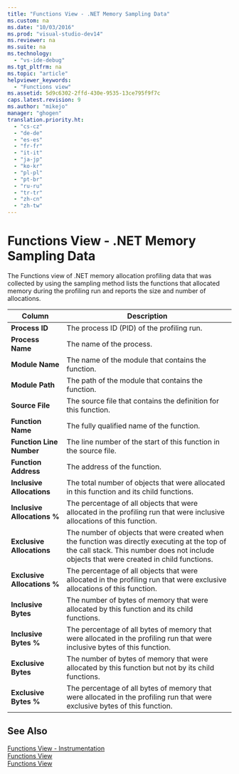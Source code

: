 ```yaml
---
title: "Functions View - .NET Memory Sampling Data"
ms.custom: na
ms.date: "10/03/2016"
ms.prod: "visual-studio-dev14"
ms.reviewer: na
ms.suite: na
ms.technology: 
  - "vs-ide-debug"
ms.tgt_pltfrm: na
ms.topic: "article"
helpviewer_keywords: 
  - "Functions view"
ms.assetid: 5d9c6302-2ffd-430e-9535-13ce795f9f7c
caps.latest.revision: 9
ms.author: "mikejo"
manager: "ghogen"
translation.priority.ht: 
  - "cs-cz"
  - "de-de"
  - "es-es"
  - "fr-fr"
  - "it-it"
  - "ja-jp"
  - "ko-kr"
  - "pl-pl"
  - "pt-br"
  - "ru-ru"
  - "tr-tr"
  - "zh-cn"
  - "zh-tw"
---
```

# Functions View - .NET Memory Sampling Data
The Functions view of .NET memory allocation profiling data that was collected by using the sampling method lists the functions that allocated memory during the profiling run and reports the size and number of allocations.  
  
|Column|Description|  
|------------|-----------------|  
|**Process ID**|The process ID (PID) of the profiling run.|  
|**Process Name**|The name of the process.|  
|**Module Name**|The name of the module that contains the function.|  
|**Module Path**|The path of the module that contains the function.|  
|**Source File**|The source file that contains the definition for this function.|  
|**Function Name**|The fully qualified name of the function.|  
|**Function Line Number**|The line number of the start of this function in the source file.|  
|**Function Address**|The address of the function.|  
|**Inclusive Allocations**|The total number of objects that were allocated in this function and its child functions.|  
|**Inclusive Allocations %**|The percentage of all objects that were allocated in the profiling run that were inclusive allocations of this function.|  
|**Exclusive Allocations**|The number of objects that were created when the function was directly executing at the top of the call stack. This number does not include objects that were created in child functions.|  
|**Exclusive Allocations %**|The percentage of all objects that were allocated in the profiling run that were exclusive allocations of this function.|  
|**Inclusive Bytes**|The number of bytes of memory that were allocated by this function and its child functions.|  
|**Inclusive Bytes %**|The percentage of all bytes of memory that were allocated in the profiling run that were inclusive bytes of this function.|  
|**Exclusive Bytes**|The number of bytes of memory that were allocated by this function but not by its child functions.|  
|**Exclusive Bytes %**|The percentage of all bytes of memory that were allocated in the profiling run that were exclusive bytes of this function.|  
  
## See Also  
 [Functions View - Instrumentation](../profiling/functions-view---.net-memory-instrumentation-data.md)   
 [Functions View](../profiling/functions-view---sampling-data.md)   
 [Functions View](../profiling/functions-view---instrumentation-data.md)